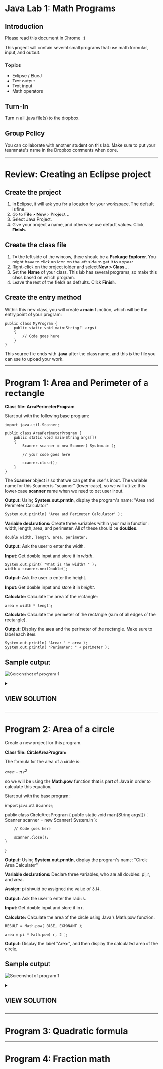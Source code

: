 # Java Lab 1: Math Programs

## Introduction

Please read this document in Chrome! :)

This project will contain several small programs that
use math formulas, input, and output.

### Topics

* Eclipse / BlueJ
* Text output
* Text input
* Math operators

## Turn-In

Turn in all .java file(s) to the dropbox.

## Group Policy

You can collaborate with another student on this lab. Make sure to put your teammate's name in the Dropbox comments when done.

---

# Review: Creating an Eclipse project

## Create the project

1. In Eclipse, it will ask you for a location for your workspace. The default is fine.
1. Go to **File > New > Project...**
1. Select Java Project.
1. Give your project a name, and otherwise use default values. Click **Finish**.

## Create the class file

1. To the left side of the window, there should be a **Package Explorer**. You might have to click an icon on the left side to get it to appear.
1. Right-click on the project folder and select **New > Class...**
1. Set the **Name** of your class. This lab has several programs, so make this class based on which program.
1. Leave the rest of the fields as defaults. Click **Finish**.

## Create the entry method

Within this new class, you will create a **main** function, which will be the entry point of your program:

	public class MyProgram {
		public static void main(String[] args)
		{
			// Code goes here
		}
	}
	
This source file ends with **.java** after the class name, and this is the file
you can use to upload your work.

---

# Program 1: Area and Perimeter of a rectangle

**Class file: AreaPerimeterProgram**

Start out with the following base program:

	import java.util.Scanner;

	public class AreaPerimeterProgram {
		public static void main(String args[])
		{
			Scanner scanner = new Scanner( System.in );
			
			// your code goes here
			
			scanner.close();
		}
	}

The **Scanner** object is so that we can get the user's input. The variable
name for this Scanner is "scanner" (lower-case), so we will utilize this
lower-case **scanner** name when we need to get user input.

**Output:** Using **System.out.println**, display the program's name: "Area and Perimeter Calculator"

	System.out.println( "Area and Perimeter Calculator" );

**Variable declarations:** Create three variables within your main function: width, length, area, and perimeter.
All of these should be **doubles**.

	double width, length, area, perimeter;

**Output:** Ask the user to enter the width.

**Input:** Get double input and store it in *width*.

	System.out.print( "What is the width? " );
	width = scanner.nextDouble();

**Output:** Ask the user to enter the height.

**Input:** Get double input and store it in *height*.

**Calculate:** Calculate the area of the rectangle:

	area = width * length;

**Calculate:** Calculate the perimeter of the rectangle (sum of all edges of the rectangle).

**Output:** Display the area and the perimeter of the rectangle. Make sure to label each item.

	System.out.println( "Area: " + area );
	System.out.println( "Perimeter: " + perimeter );

## Sample output

![Screenshot of program 1](images/lab1_program1.png)

<details>
	<summary><h2>
		VIEW SOLUTION
	</h2></summary>

	import java.util.Scanner;

	public class AreaPerimeterProgram {
		public static void main(String args[])
		{
			Scanner scanner = new Scanner( System.in );
			
			double width, length, area, perimeter;
			
			System.out.println( "Area and Perimeter Calculator" );
			
			System.out.print( "What is the width? " );
			width = scanner.nextDouble();
			
			System.out.print( "What is the length? " );
			length = scanner.nextDouble();
		
			area = width * length;
			perimeter = 2 * width + 2 * length;

			System.out.println( "Area: " + area );
			System.out.println( "Perimeter: " + perimeter );
			
			scanner.close();
		}
	}

</details>

---

# Program 2: Area of a circle

Create a new project for this program.

**Class file: CircleAreaProgram**

The formula for the area of a circle is:

*area = π r<sup>2</sup>*

so we will be using the **Math.pow** function that is part of Java in order
to calculate this equation.

Start out with the base program:

import java.util.Scanner;

public class CircleAreaProgram {
	public static void main(String args[])
	{
		Scanner scanner = new Scanner( System.in );
		
		// Code goes here
		
		scanner.close();
	}
}

**Output:** Using **System.out.println**, display the program's name: "Circle Area Calculator"

**Variable declarations:** Declare three variables, who are all doubles: pi, r, and area.

**Assign:** pi should be assigned the value of 3.14.

**Output:** Ask the user to enter the radius.

**Input:** Get double input and store it in *r*.

**Calculate:** Calculate the area of the circle using Java's Math.pow function.

	RESULT = Math.pow( BASE, EXPONANT );
	
	area = pi * Math.pow( r, 2 );
	
**Output:** Display the label "Area:", and then display the calculated area of the circle.

## Sample output

![Screenshot of program 1](images/lab1_program2.png)

<details>
	<summary><h2>
		VIEW SOLUTION
	</h2></summary>

	import java.util.Scanner;

	public class CircleAreaProgram {
		public static void main(String args[])
		{
			Scanner scanner = new Scanner( System.in );
			
			double pi = 3.14159;
			double r;
			double area;
			
			System.out.println( "Circle Area Calculator" );
			
			System.out.print( "What is the radius? " );
			r = scanner.nextDouble();
			
			area = pi * Math.pow( r, 2 );
			
			System.out.println( "Area: " + area );
			
			scanner.close();
		}
	}

</details>

---

# Program 3: Quadratic formula

---

# Program 4: Fraction math
